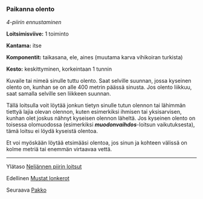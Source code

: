 ### Paikanna olento

*4-piirin ennustaminen*

**Loitsimisviive:** 1 toiminto

**Kantama:** itse

**Komponentit:** taikasana, ele, aines (muutama karva vihikoiran turkista)

**Kesto:** keskittyminen, korkeintaan 1 tunnin

Kuvaile tai nimeä sinulle tuttu olento. Saat selville suunnan, jossa kyseinen olento on, kunhan se on alle 400 metrin päässä sinusta. Jos olento liikkuu, saat samalla selville sen liikkeen suunnan.

Tällä loitsulla voit löytää jonkun tietyn sinulle tutun olennon tai lähimmän tiettyä lajia olevan olennon, kuten esimerkiksi ihmisen tai yksisarvisen, kunhan olet joskus nähnyt kyseisen olennon läheltä. Jos kyseinen olento on toisessa olomuodossa (esimerkiksi ***muodonvaihdos***-loitsun vaikutuksesta), tämä loitsu ei löydä kyseistä olentoa.

Et voi myöskään löytää etsimääsi olentoa, jos sinun ja kohteen välissä on kolme metriä tai enemmän virtaavaa vettä.

----

Ylätaso [Neljännen piirin loitsut](4_piirin_loitsut)

Edellinen [Mustat lonkerot](Mustat_lonkerot)

Seuraava [Pakko](Pakko)
